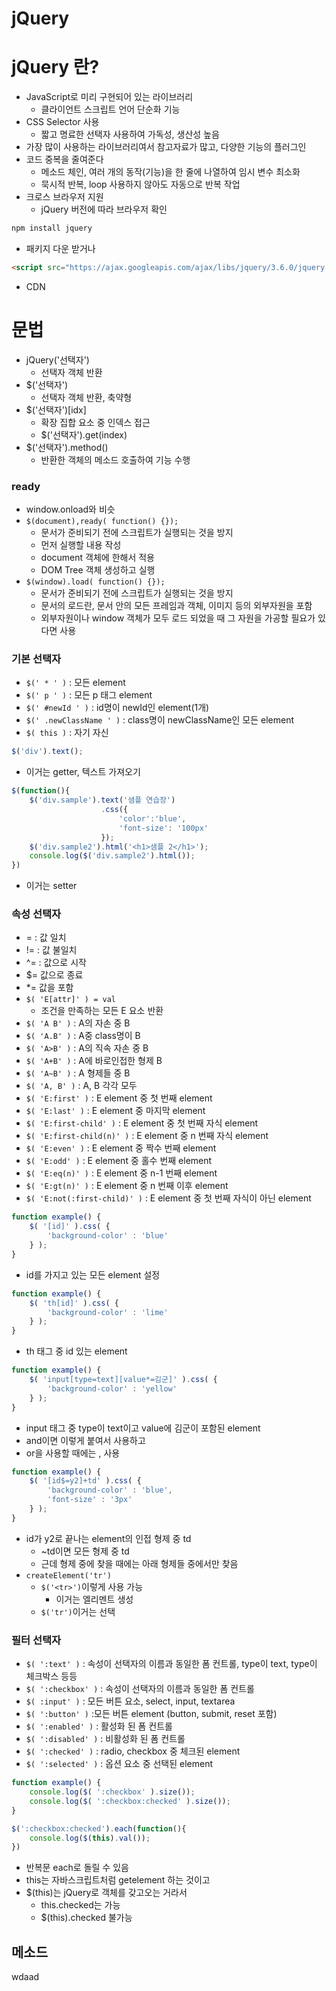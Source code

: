 # jQuery

# jQuery 란?

* JavaScript로 미리 구현되어 있는 라이브러리
  * 클라이언트 스크립트 언어 단순화 기능
* CSS Selector 사용
  * 짧고 명료한 선택자 사용하여 가독성, 생산성 높음
* 가장 많이 사용하는 라이브러리여서 참고자료가 많고, 다양한 기능의 플러그인
* 코드 중복을 줄여준다
  * 메소드 체인, 여러 개의 동작(기능)을 한 줄에 나열하여 임시 변수 최소화
  * 묵시적 반복, loop 사용하지 않아도 자동으로 반복 작업
* 크로스 브라우저 지원
  * jQuery 버전에 따라 브라우저 확인

```javascript
npm install jquery
```

* 패키지 다운 받거나

```html
<script src="https://ajax.googleapis.com/ajax/libs/jquery/3.6.0/jquery.min.js"></script>
```

* CDN



# 문법

* jQuery('선택자')
  * 선택자 객체 반환
* $('선택자')
  * 선택자 객체 반환, 축약형
* $('선택자')[idx]
  * 확장 집합 요소 중 인덱스 접근
  * $('선택자').get(index)
* $('선택자').method()
  * 반환한 객체의 메소드 호출하여 기능 수행

### ready

* window.onload와 비슷
* `$(document),ready( function() {});`
  * 문서가 준비되기 전에 스크립트가 실행되는 것을 방지
  * 먼저 실행할 내용 작성
  * document 객체에 한해서 적용
  * DOM Tree 객체 생성하고 실행
* `$(window).load( function() {});`
  * 문서가 준비되기 전에 스크립트가 실행되는 것을 방지
  * 문서의 로드란, 문서 안의 모든 프레임과 객체, 이미지 등의 외부자원을 포함
  * 외부자원이나 window 객체가 모두 로드 되었을 때 그 자원을 가공할 필요가 있다면 사용

### 기본 선택자

* `$(' * ' )` : 모든 element
* `$(' p ' )` :  모든 p 태그 element
* `$(' #newId ' )`  : id명이 newId인 element(1개)
* `$(' .newClassName ' )`  : class명이 newClassName인 모든 element
* `$( this )` : 자기 자신

```javascript
$('div').text();
```

* 이거는 getter, 텍스트 가져오기

```javascript
$(function(){
	$('div.sample').text('샘플 연습장')
					.css({
						'color':'blue',
						'font-size': '100px'
					});
	$('div.sample2').html('<h1>샘플 2</h1>');
	console.log($('div.sample2').html());
})
```

* 이거는 setter

### 속성 선택자

* = : 값 일치
* != : 값 불일치
* ^= : 값으로 시작
* $= 값으로 종료
* *= 값을 포함
* `$( 'E[attr]' ) = val`
  * 조건을 만족하는 모든 E 요소 반환
* `$( 'A B' )` : A의 자손 중 B
* `$( 'A.B' )` : A중 class명이 B
* `$( 'A>B' )` : A의 직속 자손 중 B
* `$( 'A+B' )` : A에 바로인접한 형제 B
* `$( 'A~B' )` : A 형제들 중 B
* `$( 'A, B' )` : A, B 각각 모두
* `$( 'E:first' )` : E element 중 첫 번째 element
* `$( 'E:last' )` : E element 중 마지막 element
* `$( 'E:first-child' )` : E element 중 첫 번째 자식 element
* `$( 'E:first-child(n)' )` : E element 중 n 번째 자식 element
* `$( 'E:even' )` : E element 중 짝수 번째 element
* `$( 'E:odd' )` : E element 중 홀수 번째 element
* `$( 'E:eq(n)' )` : E element 중 n-1 번째 element
* `$( 'E:gt(n)' )` : E element 중 n 번째 이후 element
* `$( 'E:not(:first-child)' )` : E element 중 첫 번째 자식이 아닌 element

```javascript
function example() {
	$( '[id]' ).css( {
		'background-color' : 'blue'
	} );
}
```

* id를 가지고 있는 모든 element 설정

```javascript
function example() {
	$( 'th[id]' ).css( {
		'background-color' : 'lime'
	} );
}
```

* th 태그 중 id 있는 element

```javascript
function example() {
	$( 'input[type=text][value*=김군]' ).css( {
		'background-color' : 'yellow'
	} );
}
```

* input 태그 중 type이 text이고 value에 김군이 포함된 element
* and이면 이렇게 붙여서 사용하고
* or을 사용할 때에는 , 사용

```javascript
function example() {
	$( '[id$=y2]+td' ).css( {
		'background-color' : 'blue',
		'font-size' : '3px'
	} );
}
```

* id가 y2로 끝나는 element의 인접 형제 중 td
  * ~td이면 모든 형제 중 td
  * 근데 형제 중에 찾을 때에는 아래 형제들 중에서만 찾음
* `createElement('tr')`
  * `$('<tr>')`이렇게 사용 가능
    * 이거는 엘리멘트 생성
  * `$('tr')`이거는 선택

### 필터 선택자

* `$( ':text' )` : 속성이 선택자의 이름과 동일한 폼 컨트롤, type이 text, type이 체크박스 등등
* `$( ':checkbox' )` : 속성이 선택자의 이름과 동일한 폼 컨트롤
* `$( :input' )` : 모든 버튼 요소, select, input, textarea
* `$( ':button' )` :모든 버튼 element (button, submit, reset 포함)
* `$( ':enabled' )` : 활성화 된 폼 컨트롤
* `$( ':disabled' )` : 비활성화 된 폼 컨트롤
* `$( ':checked' )` : radio, checkbox 중 체크된 element
* `$( ':selected' )` : 옵션 요소 중 선택된 element

```javascript
function example() {
	console.log($( ':checkbox' ).size());
	console.log($( ':checkbox:checked' ).size());
}
```

```javascript
$(':checkbox:checked').each(function(){
    console.log($(this).val());
})
```

* 반복문 each로 돌릴 수 있음
* this는 자바스크립트처럼 getelement 하는 것이고
* $(this)는 jQuery로 객체를 갖고오는 거라서
  * this.checked는 가능
  * $(this).checked 불가능



## 메소드

wdaad